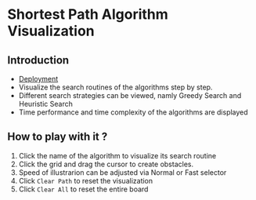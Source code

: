 # Shortest Path Algorithm Visualization 

## Introduction

 - [Deployment](https://nelson-algorithm-visualizer.netlify.app/)
 - Visualize the search routines of the algorithms step by step. 
 - Different search strategies can be viewed, namly Greedy Search and Heuristic Search
 - Time performance and time complexity of the algorithms are displayed

## How to play with it ?

1. Click the name of the algorithm to visualize its search routine
2. Click the grid and drag the cursor to create obstacles.
3. Speed of illustrarion can be adjusted via Normal or Fast selector
4. Click `Clear Path` to reset the visualization
5. Click `Clear All` to reset the entire board
